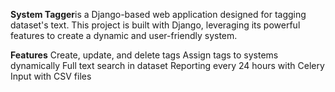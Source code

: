 **System Tagger**is a Django-based web application designed for tagging dataset's text. This project is built with Django,
leveraging its powerful features to create a dynamic and user-friendly system.


**Features**
Create, update, and delete tags
Assign tags to systems dynamically
Full text search in dataset
Reporting every 24 hours with Celery
Input with CSV files
